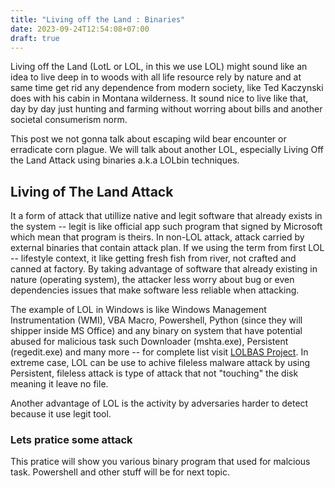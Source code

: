 ```yaml
---
title: "Living off the Land : Binaries"
date: 2023-09-24T12:54:08+07:00
draft: true
---
```


Living off the Land (LotL or LOL, in this we use LOL) might sound like an idea to live deep in to woods with all life resource
rely by nature and at same time get rid any dependence from modern society, like Ted Kaczynski does with
his cabin in Montana wilderness. It sound nice to live like that, day by day just hunting and farming without
worring about bills and another societal consumerism norm. 

This post we not gonna talk about escaping wild bear encounter or erradicate corn plague. We will talk about 
another LOL, especially Living Off the Land Attack using binaries a.k.a LOLbin techniques. 

## Living of The Land Attack

It a form of attack that utillize native and legit software that already exists in the system -- legit is like official app such program that signed by Microsoft which mean that program is theirs.  In non-LOL attack, attack carried by external binaries that contain attack plan. If we using the term from first LOL -- lifestyle context, it like getting fresh fish from river, not crafted and canned at factory. By taking advantage of software that already existing in nature (operating system), the attacker less worry about bug or even dependencies issues that make software less reliable when attacking.

The example of LOL in Windows is like Windows Management Instrumentation (WMI), VBA Macro, Powershell, Python (since they will shipper inside MS Office) and any binary on system that have potential abused for malicious task such Downloader (mshta.exe), Persistent (regedit.exe) and many more -- for complete list visit [LOLBAS Project](https://lolbas-project.github.io/). In extreme case, LOL can be use to achive fileless malware attack by using Persistent, fileless attack is type of attack that not "touching" the disk meaning it leave no file.

Another advantage of LOL is the activity by adversaries harder to detect because it use legit tool.

### Lets pratice some attack

This pratice will show you various binary program that used for malcious task. Powershell and other stuff will be for next topic.

